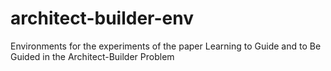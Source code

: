 # architect-builder-env
Environments for the experiments of the paper Learning to Guide and to Be Guided in the Architect-Builder Problem
